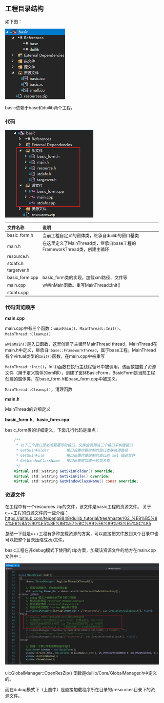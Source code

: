 ## 工程目录结构

如下图：

<img src="./basicImg/工程目录结构.png"/>

basic依赖于base和duilib两个工程。

### 代码
<img src="./basicImg/代码.png"/>

|文件名称       | 说明   
| :--------     | :-----
| basic_form.h  | 当前工程自定义的窗体类，继承自duilib的窗口基类 
| main.h          |  在这里定义了MainThread类，继承自base工程的FrameworkThread类，创建主循环
| resource.h        |
| stdafx.h          |
| targetver.h        |
|basic_form.cpp      |basic_form类的实现，加载xml路径、文件等
|main.cpp           |wWinMain函数。重写MainThread::Init()
|stdafx.cpp         |

### 代码浏览顺序
**main.cpp**

main.cpp中有三个函数：`wWinMain()`、`MainThread::Init()`、`MainThread::Cleanup()`

`wWinMain()`是入口函数，这里创建了主循环MainThread thread，MainThread在main.h中定义，继承自`nbase::FrameworkThread`，属于base工程。MainThread有个virtual类型的`Init()`函数，在main.cpp中被重写

`MainThread::Init()`，Init()函数在执行主线程循环中被调用，该函数加载了资源文件（用于定义窗体的xml等），创建了窗体BasicForm，BasicForm是当前工程创建的窗体类，在base_form.h和base_form.cpp中被定义。

`MainThread::Cleanup()`，清理函数

**main.h**

MainThread的详细定义

**basic_form.h**、**basic_form.cpp**

basic_form类的详细定义，下面几行代码是重点：
```c#
	/**
	 * 以下三个接口是必须要覆写的接口，父类会调用这三个接口来构建窗口
	 * GetSkinFolder		接口设置你要绘制的窗口皮肤资源路径
	 * GetSkinFile			接口设置你要绘制的窗口的 xml 描述文件
	 * GetWindowClassName	接口设置窗口唯一的类名称
	 */
	virtual std::wstring GetSkinFolder() override;
	virtual std::wstring GetSkinFile() override;
	virtual std::wstring GetWindowClassName() const override;
```



### 资源文件
在工程中有一个resources.zip的文件，该文件是basic工程的资源文件。
关于c++工程的资源文件的一些介绍：
https://github.com/feipeng8848/duilib_tutorial/tree/master/03_%E8%B5%84%E6%BA%90%E5%8E%8B%E7%BC%A9%E6%89%93%E5%8C%85

总结一下就是c++工程有多种加载资源的方案，可以直接把文件放到某个目录中也可以把整个目录压缩成zip文件。

basic工程在非debug模式下使用的zip方案，加载该资源文件的地方在main.cpp文件中：

<img src="./basicImg/加载资源文件.png"/>

ui::GlobalManager::OpenResZip() 函数是duilib/Core/GlobalManager.h中定义的。

而在dubug模式下（上图中）是直接加载程序所在目录的/resources目录下的资源文件。


